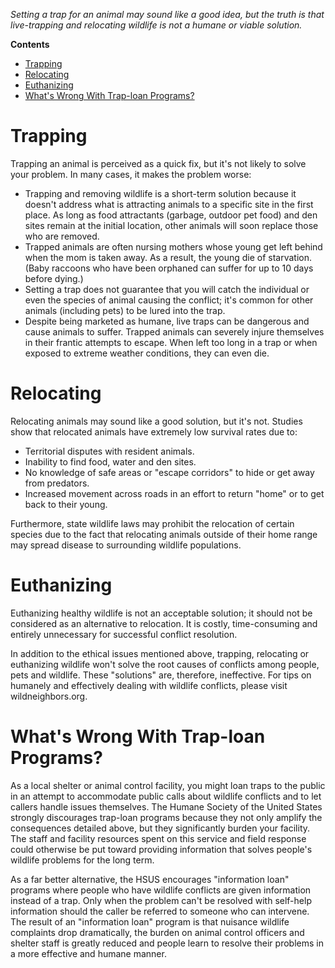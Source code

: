 *Setting a trap for an animal may sound like a good idea, but the truth is that live-trapping and relocating wildlife is not a humane or viable solution.*

**Contents**

- [Trapping](#trapping)
- [Relocating](#relocating)
- [Euthanizing](#euthanizing)
- [What's Wrong With Trap-loan Programs?](#whats-wrong-with-trap-loan-programs)

# Trapping

Trapping an animal is perceived as a quick fix, but it's not likely to solve your problem. In many cases, it makes the problem worse: 

- Trapping and removing wildlife is a short-term solution because it doesn't address what is attracting animals to a specific site in the first place. As long as food attractants (garbage, outdoor pet food) and den sites remain at the initial location, other animals will soon replace those who are removed. 
- Trapped animals are often nursing mothers whose young get left behind when the mom is taken away. As a result, the young die of starvation. (Baby raccoons who have been orphaned can suffer for up to 10 days before dying.) 
- Setting a trap does not guarantee that you will catch the individual or even the species of animal causing the conflict; it's common for other animals (including pets) to be lured into the trap. 
- Despite being marketed as humane, live traps can be dangerous and cause animals to suffer. Trapped animals can severely injure themselves in their frantic attempts to escape. When left too long in a trap or when exposed to extreme weather conditions, they can even die. 

# Relocating

Relocating animals may sound like a good solution, but it's not. Studies show that relocated animals have extremely low survival rates due to: 

- Territorial disputes with resident animals. 
- Inability to find food, water and den sites. 
- No knowledge of safe areas or "escape corridors" to hide or get away from predators.
- Increased movement across roads in an effort to return "home" or to get back to their young. 

Furthermore, state wildlife laws may prohibit the relocation of certain species due to the fact that relocating animals outside of their home range may spread disease to surrounding wildlife populations. 

# Euthanizing

Euthanizing healthy wildlife is not an acceptable solution; it should not be considered as an alternative to relocation. It is costly, time-consuming and entirely unnecessary for successful conflict resolution. 

In addition to the ethical issues mentioned above, trapping, relocating or euthanizing wildlife won't solve the root causes of conflicts among people, pets and wildlife. These "solutions" are, therefore, ineffective. For tips on humanely and effectively dealing with wildlife conflicts, please visit wildneighbors.org.

# What's Wrong With Trap-loan Programs?

As a local shelter or animal control facility, you might loan traps to the public in an attempt to accommodate public calls about wildlife conflicts and to let callers handle issues themselves. The Humane Society of the United States strongly discourages trap-loan programs because they not only amplify the consequences detailed above, but they significantly burden your facility. The staff and facility resources spent on this service and field response could otherwise be put toward providing information that solves people's wildlife problems for the long term. 

As a far better alternative, the HSUS encourages "information loan" programs where people who have wildlife conflicts are given information instead of a trap. Only when the problem can't be resolved with self-help information should the caller be referred to someone who can intervene. The result of an "information loan" program is that nuisance wildlife complaints drop dramatically, the burden on animal control officers and shelter staff is greatly reduced and people learn to resolve their problems in a more effective and humane manner.